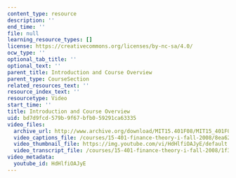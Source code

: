 ```yaml
---
content_type: resource
description: ''
end_time: ''
file: null
learning_resource_types: []
license: https://creativecommons.org/licenses/by-nc-sa/4.0/
ocw_type: ''
optional_tab_title: ''
optional_text: ''
parent_title: Introduction and Course Overview
parent_type: CourseSection
related_resources_text: ''
resource_index_text: ''
resourcetype: Video
start_time: ''
title: Introduction and Course Overview
uid: bd7d9fcd-579b-9f67-bfb0-59291ca63335
video_files:
  archive_url: http://www.archive.org/download/MIT15.401F08/MIT15_401F08_ses01_300k.mp4
  video_captions_file: /courses/15-401-finance-theory-i-fall-2008/8ea62884eb155c119c7058d0e3544e4a_HdHlfiOAJyE.vtt
  video_thumbnail_file: https://img.youtube.com/vi/HdHlfiOAJyE/default.jpg
  video_transcript_file: /courses/15-401-finance-theory-i-fall-2008/1f3e2eda73b05e41fafc9e601a4eded2_HdHlfiOAJyE.pdf
video_metadata:
  youtube_id: HdHlfiOAJyE
---
```

